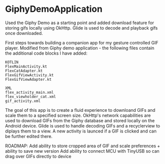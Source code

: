 # GiphyDemoApplication
Used the Giphy Demo as a starting point and added download feature for storing gifs locally using OkHttp. Glide is used to decode and playback gifs once downloaded.

First steps towards building a companion app for my gesture controlled GIF player.
Modified from Giphy demo application - the following files contain the additional code blocks I have added:
    
    KOTLIN
    FlexMainActivity.kt
    FlexCatAdapter.kt
    FlexGifViewActivity.kt
    FlexGifViewAdapter.kt
  
    XML
    flex_activity_main.xml
    flex_viewholder_cat.xml
    gif_activity.xml
    
The goal of this app is to create a fluid experience to downloand GIFs and scale them to a specified screen size.
OkHttp's network capabilities are used to download GIFs from the Giphy database and stored locally on the Android device.
Glide is used to handle decoding GIFs and a recyclerview to diplays them to a view. A new activity is launced if a GIF is clicked and can be further edited there.

ROADMAP:
    Add ability to store cropped area of GIF and scale preferences + ability to save new version
    Add ability to connect MCU with TinyUSB so can drag over GIFs directly to device


  
  
